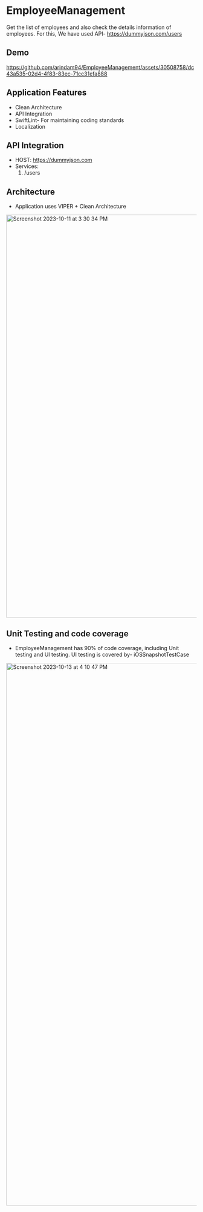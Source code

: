 # EmployeeManagement

Get the list of employees and also check the details information of employees. 
For this, We have used API- https://dummyjson.com/users

## Demo

https://github.com/arindam94/EmployeeManagement/assets/30508758/dc43a535-02d4-4f83-83ec-71cc31efa888


## Application Features
* Clean Architecture
* API Integration
* SwiftLint- For maintaining coding standards
* Localization

## API Integration
* HOST: https://dummyjson.com
* Services:
  1. /users

## Architecture
* Application uses VIPER + Clean Architecture
<img width="1067" alt="Screenshot 2023-10-11 at 3 30 34 PM" src="https://github.com/arindam94/EmployeeManagement/assets/30508758/0ec44bb5-9155-4911-835b-3380a6285a71">

  
## Unit Testing and code coverage
* EmployeeManagement has 90% of code coverage, including Unit testing and UI testing. UI testing is covered by- iOSSnapshotTestCase
<img width="1437" alt="Screenshot 2023-10-13 at 4 10 47 PM" src="https://github.com/arindam94/EmployeeManagement/assets/30508758/eb1849d1-9a81-4938-8ebe-428064547670">







